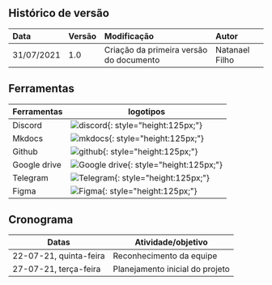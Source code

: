 ## Histórico de versão

| Data | Versão | Modificação | Autor |
| :- | :- | :- | :- |
| 31/07/2021 | 1.0 | Criação da primeira versão do documento | Natanael Filho |

## Ferramentas 
| Ferramentas | logotipos |
| - | - |
| Discord| ![discord](https://github.com/Interacao-Humano-Computador/2021.1-Grupo01/blob/docs/4-planejamento/images/planejamento/discord.png?raw=true){: style="height:125px;"}
| Mkdocs | ![mkdocs](https://github.com/Interacao-Humano-Computador/2021.1-Grupo01/blob/docs/4-planejamento/images/planejamento/mkdocs.png?raw=true){: style="height:125px;"} |
| Github | ![github](https://github.com/Interacao-Humano-Computador/2021.1-Grupo01/blob/docs/4-planejamento/images/planejamento/github.png?raw=true){: style="height:125px;"} |
| Google drive | ![Google drive](https://github.com/Interacao-Humano-Computador/2021.1-Grupo01/blob/docs/4-planejamento/images/planejamento/googleDrive.png?raw=true){: style="height:125px;"} |
| Telegram  | ![Telegram](https://github.com/Interacao-Humano-Computador/2021.1-Grupo01/blob/docs/4-planejamento/images/planejamento/telegram.png?raw=true){: style="height:125px;"} |
| Figma | ![Figma](https://github.com/Interacao-Humano-Computador/2021.1-Grupo01/blob/docs/4-planejamento/images/planejamento/figma.svg?raw=true){: style="height:125px;"} |

## Cronograma
| Datas | Atividade/objetivo |
| - | - |
| 22-07-21, quinta-feira |Reconhecimento da equipe |
| 27-07-21, terça-feira |  Planejamento inicial do projeto |